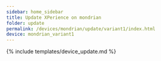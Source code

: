 ```yaml
---
sidebar: home_sidebar
title: Update XPerience on mondrian
folder: update
permalink: /devices/mondrian/update/variant1/index.html
device: mondrian_variant1
---
```

{% include templates/device_update.md %}
